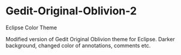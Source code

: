 # Gedit-Original-Oblivion-2
Eclipse Color Theme

Modified version of Gedit Original Oblivion theme for Eclipse. Darker background, changed color of annotations, comments etc.
